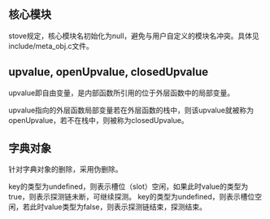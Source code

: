 ## 核心模块
stove规定，核心模块名初始化为null，避免与用户自定义的模块名冲突。具体见include/meta_obj.c文件。

## upvalue, openUpvalue, closedUpvalue
upvalue即自由变量，是内部函数所引用的位于外层函数中的局部变量。

upvalue指向的外层函数局部变量若在外层函数的栈中，则该upvalue就被称为openUpvalue，若不在栈中，则被称为closedUpvalue。

## 字典对象
针对字典对象的删除，采用伪删除。

key的类型为undefined，则表示槽位（slot）空闲，如果此时value的类型为true，则表示探测链未断，可继续探测。
key的类型为undefined，则表示槽位空闲，若此时value类型为false，则表示探测链结束，探测结束。
